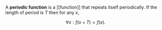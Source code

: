 A **periodic function** is a [[function]] that repeats itself periodically. If the length of period is $T$ then for any $x$,

$$
\forall x: f(x + T) = f(x).
$$